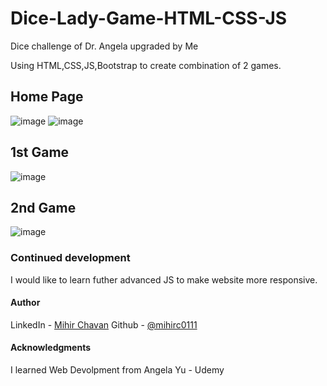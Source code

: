 # Dice-Lady-Game-HTML-CSS-JS
Dice challenge of Dr. Angela upgraded by  Me


Using HTML,CSS,JS,Bootstrap to create combination of 2 games.

## Home Page

![image](https://user-images.githubusercontent.com/84846378/222896019-64667e0b-99af-40e2-a355-d2a5e436d5c9.png)
![image](https://user-images.githubusercontent.com/84846378/222896037-c7625403-3d67-4588-9d79-fa026c1585e1.png)

## 1st Game
![image](https://user-images.githubusercontent.com/84846378/222896068-5a07326e-0b9b-4a57-93c3-81a7e5a16eba.png)

## 2nd Game
![image](https://user-images.githubusercontent.com/84846378/222896228-b9eab672-8213-4b3a-9356-184090a89a99.png)



### Continued development

I would like to learn futher advanced JS to make website more responsive.

#### Author

LinkedIn - [Mihir Chavan](https://www.linkedin.com/in/mihir-chavan-643615234/)
Github - [@mihirc0111](https://github.com/mihirc0111)

#### Acknowledgments

I learned Web Devolpment from Angela Yu - Udemy
